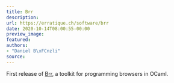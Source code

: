 ```yaml
---
title: Brr
description:
url: https://erratique.ch/software/brr
date: 2020-10-14T08:00:55-00:00
preview_image:
featured:
authors:
- "Daniel B\xFCnzli"
source:
---
```


First release of <a href="https://erratique.ch/software/brr">Brr</a>, a toolkit for programming browsers in OCaml.
